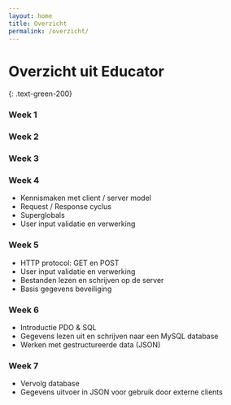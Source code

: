 ```yaml
---
layout: home
title: Overzicht
permalink: /overzicht/
---
```


#  Overzicht uit Educator
{: .text-green-200}

### Week 1


### Week 2


### Week 3


### Week 4

- Kennismaken met client / server model
- Request / Response cyclus
- Superglobals
- User input validatie en verwerking

### Week 5

- HTTP protocol: GET en POST
- User input validatie en verwerking
- Bestanden lezen en schrijven op de server
- Basis gegevens beveiliging

### Week 6

- Introductie PDO & SQL
- Gegevens lezen uit en schrijven naar een MySQL database
- Werken met gestructureerde data (JSON)

### Week 7

- Vervolg database
- Gegevens uitvoer in JSON voor gebruik door externe clients
